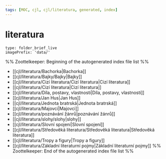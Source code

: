 ```yaml
---
tags: [MOC, cjl, cjl/literatura, generated, index]
---
```

# literatura
```ccard
type: folder_brief_live
imagePrefix: 'data/'
```
%% Zoottelkeeper: Beginning of the autogenerated index file list  %%
-  [[cjl/literatura/Bachorka|Bachorka]]
-  [[cjl/literatura/Bajky/Bajky|Bajky]]
-  [[cjl/literatura/Cizí literatura/Cizí literatura|Cizí literatura]]
-  [[cjl/literatura/Cizí literatura|Cizí literatura]]
-  [[cjl/literatura/Díla, postavy, vlastnosti|Díla, postavy, vlastnosti]]
-  [[cjl/literatura/Jan Hus|Jan Hus]]
-  [[cjl/literatura/Jednota bratrská|Jednota bratrská]]
-  [[cjl/literatura/Majovci|Majovci]]
-  [[cjl/literatura/poznávání žánrů|poznávání žánrů]]
-  [[cjl/literatura/slohy/slohy|slohy]]
-  [[cjl/literatura/Slovní spojení|Slovní spojení]]
-  [[cjl/literatura/Středověká literatura/Středověká literatura|Středověká literatura]]
-  [[cjl/literatura/Tropy a figury|Tropy a figury]]
-  [[cjl/literatura/Základní literaturní pojmy|Základní literaturní pojmy]]
%% Zoottelkeeper: End of the autogenerated index file list  %%
